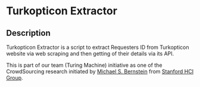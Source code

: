 # Turkopticon Extractor

## Description
Turkopticon Extractor is a script to extract Requesters ID from Turkopticon website via web scraping and then getting of their details via its API.

This is part of our team (Turing Machine) initiative as one of the CrowdSourcing research initiated by [Michael S. Bernstein](http://hci.stanford.edu/msb/) from [Stanford HCI Group](http://hci.stanford.edu/).
